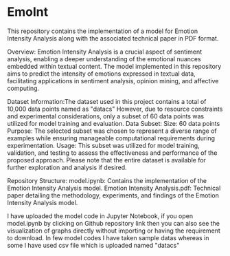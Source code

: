# EmoInt
This repository contains the implementation of a model for Emotion Intensity Analysis along with the associated technical paper in PDF format.

Overview:
Emotion Intensity Analysis is a crucial aspect of sentiment analysis, enabling a deeper understanding of the emotional nuances embedded within textual content. The model implemented in this repository aims to predict the intensity of emotions expressed in textual data, facilitating applications in sentiment analysis, opinion mining, and affective computing.

Dataset Information:The dataset used in this project contains a total of 10,000 data points named as "datacs" However, due to resource constraints and experimental considerations, only a subset of 60 data points was utilized for model training and evaluation.
Data Subset:
Size: 60 data points
Purpose: The selected subset was chosen to represent a diverse range of examples while ensuring manageable computational requirements during experimentation.
Usage: This subset was utilized for model training, validation, and testing to assess the effectiveness and performance of the proposed approach.
Please note that the entire dataset is available for further exploration and analysis if desired.

Repository Structure:
model.ipynb: Contains the implementation of the Emotion Intensity Analysis model.
Emotion Intensity Analysis.pdf: Technical paper detailing the methodology, experiments, and findings of the Emotion Intensity Analysis model.

I have uploaded the model code in Jupyter Notebook, if you open model.ipynb by clicking on Github repository link then you can also see the visualization of graphs directly without importing or having the requirement to download.
In few model codes I have taken sample datas whereas in some I have used csv file which is uploaded named "datacs"
